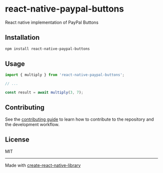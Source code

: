 # react-native-paypal-buttons

React native implementation of PayPal Buttons

## Installation

```sh
npm install react-native-paypal-buttons
```

## Usage


```js
import { multiply } from 'react-native-paypal-buttons';

// ...

const result = await multiply(3, 7);
```


## Contributing

See the [contributing guide](CONTRIBUTING.md) to learn how to contribute to the repository and the development workflow.

## License

MIT

---

Made with [create-react-native-library](https://github.com/callstack/react-native-builder-bob)
